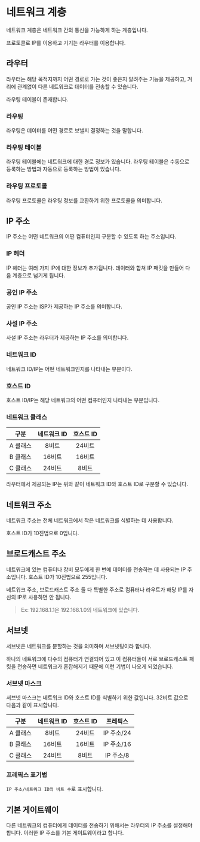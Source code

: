 # 네트워크 계층

네트워크 계층은 네트워크 간의 통신을 가능하게 하는 계층입니다.

프로토콜로 IP를 이용하고 기기는 라우터를 이용합니다.

## 라우터

라우터는 해당 목적지까지 어떤 경로로 가는 것이 좋은지 알려주는 기능을 제공하고, 거리에 관계없이 다른 네트워크로 데이터를 전송할 수 있습니다.

라우팅 테이블이 존재합니다.

### 라우팅

라우팅은 데이터를 어떤 경로로 보낼지 결정하는 것을 말합니다.

### 라우팅 테이블

라우팅 테이블에는 네트워크에 대한 경로 정보가 있습니다. 라우팅 테이블은 수동으로 등록하는 방법과 자동으로 등록하는 방법이 있습니다.

### 라우팅 프로토콜

라우팅 프로토콜은 라우팅 정보를 교환하기 위한 프로토콜을 의미합니다.

## IP 주소

IP 주소는 어떤 네트워크의 어떤 컴퓨터인지 구분할 수 있도록 하는 주소입니다.

### IP 헤더

IP 헤더는 여러 가지 IP에 대한 정보가 추가됩니다. 데이터와 합쳐 IP 패킷을 만들어 다음 계층으로 넘기게 됩니다.

### 공인 IP 주소

공인 IP 주소는 ISP가 제공하는 IP 주소를 의미합니다.

### 사설 IP 주소

사설 IP 주소는 라우터가 제공하는 IP 주소를 의미합니다.

### 네트워크 ID

네트워크 ID/IP는 어떤 네트워크인지를 나타내는 부분이다.

### 호스트 ID

호스트 ID/IP는 해당 네트워크의 어떤 컴퓨터인지 나타내는 부분입니다.

### 네트워크 클래스

|   구분   | 네트워크 ID | 호스트 ID |
| :------: | :---------: | :-------: |
| A 클래스 |    8비트    |  24비트   |
| B 클래스 |   16비트    |  16비트   |
| C 클래스 |   24비트    |   8비트   |

라우터에서 제공되는 IP는 위와 같이 네트워크 ID와 호스트 ID로 구분할 수 있습니다.

## 네트워크 주소

네트워크 주소는 전체 네트워크에서 작은 네트워크를 식별하는 데 사용합니다.

호스트 ID가 10진법으로 0입니다.

## 브로드캐스트 주소

네트워크에 있는 컴퓨터나 장비 모두에게 한 번에 데이터를 전송하는 데 사용되는 IP 주소입니다. 호스트 ID가 10진법으로 255입니다.

네트워크 주소, 브로드캐스트 주소 둘 다 특별한 주소로 컴퓨터나 라우트가 해당 IP를 자신의 IP로 사용하면 안 됩니다.

> Ex: 192.168.1.1은 192.168.1.0의 네트워크에 있습니다.

## 서브넷

서브넷은 네트워크를 분할하는 것을 의미하며 서브넷팅이라 합니다.

하나의 네트워크에 다수의 컴퓨터가 연결되어 있고 이 컴퓨터들이 서로 브로드캐스트 패킷을 전송하면 네트워크가 혼잡해지기 때문에 이런 기법이 나오게 되었습니다.

### 서브넷 마스크

서브넷 마스크는 네트워크 ID와 호스트 ID를 식별하기 위한 값입니다. 32비트 값으로 다음과 같이 표시합니다.

|   구분   | 네트워크 ID | 호스트 ID |  프레픽스  |
| :------: | :---------: | :-------: | :--------: |
| A 클래스 |    8비트    |  24비트   | IP 주소/24 |
| B 클래스 |   16비트    |  16비트   | IP 주소/16 |
| C 클래스 |   24비트    |   8비트   | IP 주소/8  |

### 프레픽스 표기법

`IP 주소/네트워크 ID의 비트 수`로 표시합니다.

## 기본 게이트웨이

다른 네트워크의 컴퓨터에게 데이터를 전송하기 위해서는 라우터의 IP 주소를 설정해야 합니다. 이러한 IP 주소를 기본 게이트웨이라고 합니다.
